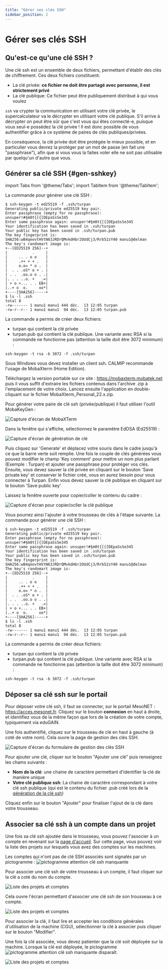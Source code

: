 ```yaml
---
title: "Gérer ses clés SSH"
sidebar_position: 2
---
```


# Gérer ses clés SSH

## Qu'est-ce qu'une clé SSH ?

Une clé ssh est un ensemble de deux fichiers, permettant d'établir des clés de chiffrement. Ces deux fichiers constituent:

* La clé privée: **ce fichier ne doit être partagé avec personne, il est strictement privé**
* La clé publique: Ce fichier peut être publiquement distribué à qui vous voulez

`ssh` va crypter la communication en utilisant votre clé privée, le supercalculateur va le décrypter en utilisant votre clé publique. S'il arrive à décrypter on peut être sûr que c'est vous qui êtes connecté-e, puisque vous seul-e possédez la clé privée ! Il est donc possible de vous authentifier grâce à ce système de paires de clés publiques/privées.

En conséquence, la clé privée doit être protégée le mieux possible, et en particulier vous devrez la protéger par un mot de passe (en fait une "passphrase"), afin que si vous vous la faites voler elle ne soit pas utilisable par quelqu'un d'autre que vous.

## Générer sa clé SSH  {#gen-sshkey}

import Tabs from '@theme/Tabs';
import TabItem from '@theme/TabItem';

<Tabs>
  <TabItem value="linux" label="GNU Linux" default>

La commande pour générer une clé SSH :

```Shell
$ ssh-keygen -t ed25519 -f .ssh/turpan
Generating public/private ed25519 key pair.
Enter passphrase (empty for no passphrase): unsuper!#§m0t{[{[DEpaSsSe345
Enter same passphrase again: unsuper!#§m0t{[{[DEpaSsSe345
Your identification has been saved in .ssh/turpan
Your public key has been saved in .ssh/turpan.pub
The key fingerprint is:
SHA256:wB4qeovtHVtN63JRDrQMvkdHbr2OUdCj3/Rrb52zY40 manu1@delman
The key's randomart image is:
+--[ED25519 256]--+
|           .     |
|     .. . o o    |
|     .++ + + .   |
|     o.o= * o .  |
|  . . .oS* o + . |
| . .  .oo.o o . .|
|. . . ..o. +   .=|
| + o +... . . EB+|
|..+ o  o.     oo*|
+----[SHA256]-----+
$ ls -l .ssh
total 8
-rw------- 1 manu1 manu1 444 déc.  13 12:05 turpan
-rw-r--r-- 1 manu1 manu1  94 déc.  13 12:05 turpan.pub
```

La commande a permis de créer deux fichiers:
* turpan qui contient la clé privée
* turpan.pub qui contient la clé publique.
Une variante avec RSA si la commande ne fonctionne pas (attention la taille doit être 3072 minimum) :

```
ssh-keygen -t rsa -b 3072 -f .ssh/turpan
```
  </TabItem>
  <TabItem value="windows" label="Windows">
Sous Windows vous devez installer un client ssh. CALMIP recommande l'usage de MobaXterm (Home Edition).

Téléchargez la version portable sur ce site : https://mobaxterm.mobatek.net puis il vous suffit d'extraire les fichiers contenus dans l'archive .zip à l'emplacement de votre choix. Lancez ensuite l'application en double-cliquant sur le fichier MobaXterm_Personal_22.x.zip.

Pour générer votre paire de clé ssh (privée/publique) il faut utiliser l'outil MobaKeyGen :

![Capture d'écran de MobaXTerm](/img/Moba_sshkeygen.png)

Dans la fenêtre qui s'affiche, sélectionnez le paramètre EdDSA (Ed25519) :

![Capture d'écran de génération de clé](/img/Moba_sshkgeddsa.png)

Puis cliquez sur 'Generate' et déplacez votre souris dans le cadre jusqu'à ce que la barre verte soit remplie. Une fois le couple de clés générées vous pouvez modifier le champ 'Key comment' pour mettre un nom plus parlant (Exemple : Turpan) et ajouter une passphrase pour protéger vos clés. Ensuite, vous devez sauver la clé privée en cliquant sur le bouton 'Save private key' et conserver le fichier créé, vous en aurez besoin pour vous connecter à Turpan. Enfin vous devez sauver la clé publique en cliquant sur le bouton 'Save public key'

Laissez la fenêtre ouverte pour copier/coller le contenu du cadre :

![Capture d'écran pour copier/ocller la clé publique](/img/Moba_sshkgpaste.png)

Vous pourrez ainsi l'ajouter à votre trousseau de clés à l'étape suivante.
  </TabItem>
  <TabItem value="macosx" label="Mac OS X">
La commande pour générer une clé SSH :

```Shell
$ ssh-keygen -t ed25519 -f .ssh/turpan
Generating public/private ed25519 key pair.
Enter passphrase (empty for no passphrase): unsuper!#§m0t{[{[DEpaSsSe345
Enter same passphrase again: unsuper!#§m0t{[{[DEpaSsSe345
Your identification has been saved in .ssh/turpan
Your public key has been saved in .ssh/turpan.pub
The key fingerprint is:
SHA256:wB4qeovtHVtN63JRDrQMvkdHbr2OUdCj3/Rrb52zY40 manu1@delman
The key's randomart image is:
+--[ED25519 256]--+
|           .     |
|     .. . o o    |
|     .++ + + .   |
|     o.o= * o .  |
|  . . .oS* o + . |
| . .  .oo.o o . .|
|. . . ..o. +   .=|
| + o +... . . EB+|
|..+ o  o.     oo*|
+----[SHA256]-----+
$ ls -l .ssh
total 8
-rw------- 1 manu1 manu1 444 déc.  13 12:05 turpan
-rw-r--r-- 1 manu1 manu1  94 déc.  13 12:05 turpan.pub
```

La commande a permis de créer deux fichiers:
* turpan qui contient la clé privée
* turpan.pub qui contient la clé publique.
Une variante avec RSA si la commande ne fonctionne pas (attention la taille doit être 3072 minimum) :

```
ssh-keygen -t rsa -b 3072 -f .ssh/turpan
```
  </TabItem>
</Tabs>

## Déposer sa clé ssh sur le portail
Pour déposer votre clé ssh, il faut se connecter, sur le portail MesoNET : https://acces.mesonet.fr. Cliquez sur le bouton **connexion** en haut à droite, et identifiez vous de la même façon que lors de la création de votre compte, typiquement via eduGAIN.

Une fois authentifié, cliquez sur le trousseau de clé en haut à gauche (à coté de votre nom). Cela ouvre la page de gestion des clés SSH.

![Capture d'écran du formulaire de gestion des clés SSH](/img/portail-gestion-des-cles-ssh.png)

Pour ajouter une clé, cliquer sur le bouton "Ajouter une clé" puis renseignez les chams suivants :

* **Nom de la clé**: une chaine de caractère permettant d'identifier la clé de manière unique
* **Votre clé publique ssh**: La chaine de caractère correspondant à votre clé ssh publique (qui est le contenu du fichier .pub créé lors de la [génération de la clé ssh](#gen-sshkey))

Cliquez enfin sur le bouton "Ajouter" pour finaliser l'ajout de la clé dans votre trousseau.

## Associer sa clé ssh à un compte dans un projet

Une fois sa clé ssh ajoutée dans le trousseau, vous pouvez l'associer à un compte en revenant sur la [page d'accueil](https://acces.mesonet.fr/gramc-meso/projet/accueil). Sur cette page, vous pouvez voir la liste des projets sur lesquels vous avez des comptes sur les machines. 

Les comptes qui n'ont pas de clé SSH associés sont signalés par un pictogramme : ![pictogramme attention clé ssh manquante](/img/portail-associer-une-cle-ssh-pictogramme.png)

Pour associer une clé ssh de votre trousseau à un compte, il faut cliquer sur la clé a coté du nom du compte.

![Liste des projets et comptes](/img/portail-liste-des-projets-et-comptes.png)

Cela ouvre l'écran permettant d'associer une clé ssh de son trousseau à ce compte.

![Liste des projets et comptes](/img/portail-associer-une-cle-ssh.png)

Pour associer la clé, il faut lire et accepter les conditions générales d'utilisation de la machine (CGU), sélectionner la clé à associer puis cliquer sur le bouton "Modifier".

Une fois la clé associée, vous devez patienter que la clé soit déployée sur la machine. Lorsque la clé est déployée, le pictogramme ![pictogramme attention clé ssh manquante](/img/portail-associer-une-cle-ssh-pictogramme.png) disparaît.

![Liste des projets et comptes](/img/portail-liste-des-projets-et-comptes-cle-deployee.png)